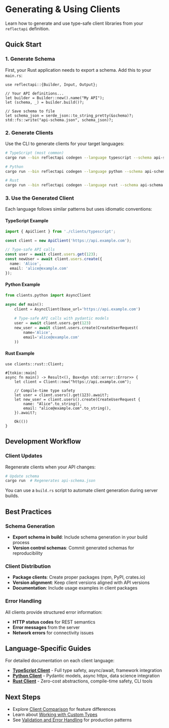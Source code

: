 # Generating & Using Clients

Learn how to generate and use type-safe client libraries from your `reflectapi` definition.

## Quick Start

### 1. Generate Schema

First, your Rust application needs to export a schema. Add this to your `main.rs`:

```rust,ignore
use reflectapi::{Builder, Input, Output};

// Your API definitions...
let builder = Builder::new().name("My API");
let (schema, _) = builder.build()?;

// Save schema to file
let schema_json = serde_json::to_string_pretty(&schema)?;
std::fs::write("api-schema.json", schema_json)?;
```

### 2. Generate Clients

Use the CLI to generate clients for your target languages:

```bash
# TypeScript (most common)
cargo run --bin reflectapi codegen --language typescript --schema api-schema.json --output clients/typescript

# Python
cargo run --bin reflectapi codegen --language python --schema api-schema.json --output clients/python

# Rust
cargo run --bin reflectapi codegen --language rust --schema api-schema.json --output clients/rust
```

### 3. Use the Generated Client

Each language follows similar patterns but uses idiomatic conventions:

#### TypeScript Example

```typescript
import { ApiClient } from './clients/typescript';

const client = new ApiClient('https://api.example.com');

// Type-safe API calls
const user = await client.users.get(123);
const newUser = await client.users.create({
  name: 'Alice',
  email: 'alice@example.com'
});
```

#### Python Example

```python
from clients.python import AsyncClient

async def main():
    client = AsyncClient(base_url='https://api.example.com')
    
    # Type-safe API calls with pydantic models
    user = await client.users.get(123)
    new_user = await client.users.create(CreateUserRequest(
        name='Alice',
        email='alice@example.com'
    ))
```

#### Rust Example

```rust,ignore
use clients::rust::Client;

#[tokio::main]
async fn main() -> Result<(), Box<dyn std::error::Error>> {
    let client = Client::new("https://api.example.com");
    
    // Compile-time type safety
    let user = client.users().get(123).await?;
    let new_user = client.users().create(CreateUserRequest {
        name: "Alice".to_string(),
        email: "alice@example.com".to_string(),
    }).await?;
    
    Ok(())
}
```

## Development Workflow

### Client Updates

Regenerate clients when your API changes:

```bash
# Update schema
cargo run  # Regenerates api-schema.json
```


You can use a `build.rs` script to automate client generation during server builds.


## Best Practices

### Schema Generation

- **Export schema in build**: Include schema generation in your build process
- **Version control schemas**: Commit generated schemas for reproducibility

### Client Distribution

- **Package clients**: Create proper packages (npm, PyPI, crates.io)
- **Version alignment**: Keep client versions aligned with API versions
- **Documentation**: Include usage examples in client packages

### Error Handling

All clients provide structured error information:

- **HTTP status codes** for REST semantics
- **Error messages** from the server
- **Network errors** for connectivity issues

## Language-Specific Guides

For detailed documentation on each client language:

- **[TypeScript Client](../clients/typescript.md)** - Full type safety, async/await, framework integration
- **[Python Client](../clients/python.md)** - Pydantic models, async httpx, data science integration  
- **[Rust Client](../clients/rust.md)** - Zero-cost abstractions, compile-time safety, CLI tools

## Next Steps

- Explore [Client Comparison](../clients/README.md#client-comparison) for feature differences
- Learn about [Working with Custom Types](./custom-types.md)
- See [Validation and Error Handling](./validation.md) for production patterns